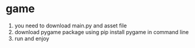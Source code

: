 # game
1. you need to download main.py and asset file 
2. download pygame package using pip install pygame in command line
3. run and enjoy

